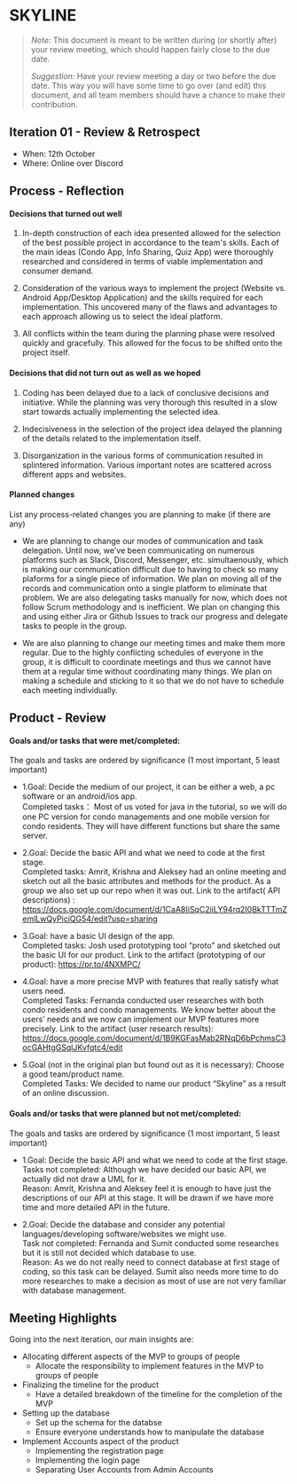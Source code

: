# SKYLINE

 > _Note:_ This document is meant to be written during (or shortly after) your review meeting, which should happen fairly close to the due date.      
 >      
 > _Suggestion:_ Have your review meeting a day or two before the due date. This way you will have some time to go over (and edit) this document, and all team members should have a chance to make their contribution.


## Iteration 01 - Review & Retrospect

 * When: 12th October
 * Where: Online over Discord 

## Process - Reflection

#### Decisions that turned out well

 1. In-depth construction of each idea presented allowed for the selection of the best possible project in accordance to the team's skills. Each of the main ideas (Condo App, Info Sharing, Quiz App) were thoroughly researched and considered in terms of viable implementation and consumer demand.
 
2. Consideration of the various ways to implement the project (Website vs. Android App/Desktop Application) and the skills required for each implementation. This uncovered many of the flaws and advantages to each approach allowing us to select the ideal platform.

3. All conflicts within the team during the planning phase were resolved quickly and gracefully. This allowed for the focus to be shifted onto the project itself.


#### Decisions that did not turn out as well as we hoped

1. Coding has been delayed due to a lack of conclusive decisions and initiative. While the planning was very thorough this resulted in a slow start towards actually implementing the selected idea.

2. Indecisiveness in the selection of the project idea delayed the planning of the details related to the implementation itself.

3. Disorganization in the various forms of communication resulted in splintered information. Various important notes are scattered across different apps and websites.



#### Planned changes

List any process-related changes you are planning to make (if there are any)

* We are planning to change our modes of communication and task delegation. Until now, we've been communicating on numerous platforms such as Slack, Discord, Messenger, etc. simultaenously, which is making our communication difficult due to having to check so many plaforms for a single piece of information. We plan on moving all of the records and communication onto a single platform to eliminate that problem. We are also delegating tasks manually for now, which does not follow Scrum methodology and is inefficient. We plan on changing this and using either Jira or Github Issues to track our progress and delegate tasks to people in the group.

* We are also planning to change our meeting times and make them more regular. Due to the highly conflicting schedules of everyone in the group, it is difficult to coordinate meetings and thus we cannot have them at a regular time without coordinating many things. We plan on making a schedule and sticking to it so that we do not have to schedule each meeting individually.


## Product - Review

#### Goals and/or tasks that were met/completed:

The goals and tasks are ordered by significance (1 most important, 5 least important)
* 1.Goal: Decide the medium of our project, it can be either a web, a pc software or an android/ios app. <br/>
    Completed tasks： Most of us voted for java in the tutorial, so we will do one PC version for condo managements and one mobile version for condo residents. They will have different functions but share the same server. 

* 2.Goal: Decide the basic API and what we need to code at the first stage.  <br/>
    Completed tasks: Amrit, Krishna and Aleksey had an online meeting and sketch out all the basic attributes and methods for the product. As a group we also set up our repo when it was out.
Link to the artifact( API descriptions) : https://docs.google.com/document/d/1CaA8IiSqC2iiLY94rq2I0BkTTTmZemlLwQyPiciQG54/edit?usp=sharing

* 3.Goal: have a basic UI design of the app. <br/>
    Completed tasks: Josh used prototyping tool “proto” and sketched out the basic UI for our product.
Link to the artifact (prototyping of our product): https://pr.to/4NXMPC/

* 4.Goal: have a more precise MVP with features that really satisfy what users need. <br/>
    Completed Tasks: Fernanda conducted user researches with both condo residents and condo managements. We know better about the users’ needs and we now can implement our MVP features more precisely.
Link to the artifact (user research results):
https://docs.google.com/document/d/1B9KGFasMab2RNqD6bPchmsC3ocGAHtgGSqlJKvfqtc4/edit

* 5.Goal (not in the original plan but found out as it is necessary): Choose a good team/product name.  <br/>
    Completed Tasks: We decided to name our product “Skyline” as a result of an online discussion.


#### Goals and/or tasks that were planned but not met/completed:

The goals and tasks are ordered by significance (1 most important, 5 least important)

* 1.Goal: Decide the basic API and what we need to code at the first stage. <br/>
    Tasks not completed: Although we have decided our basic API, we actually did not draw a UML for it.<br/>
    Reason: Amrit, Krishna and Aleksey feel it is enough to have just the descriptions of our API at this stage. It will be drawn  if we have more time and more detailed API in the future. 


* 2.Goal: Decide the database and consider any potential languages/developing software/websites we might use. <br/>
    Task not completed: Fernanda and Sumit conducted some researches but it is still not decided which database to use.  <br/>
  Reason: As we do not really need to connect database at first stage of coding, so this task can be delayed. Sumit also needs more time to do more researches to make a decision as most of use are not very familiar with database management.

## Meeting Highlights

Going into the next iteration, our main insights are:

- Allocating different aspects of the MVP to groups of people
  - Allocate the responsibility to implement features in the MVP
    to groups of people
- Finalizing the timeline for the product
  - Have a detailed breakdown of the timeline for the completion 
    of the MVP
- Setting up the database
  - Set up the schema for the databse
  - Ensure everyone understands how to manipulate the database
- Implement Accounts aspect of the product 
  - Implementing the registration page
  - Implementing the login page
  - Separating User Accounts from Admin Accounts
